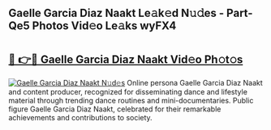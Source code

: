 ## Gaelle Garcia Diaz Naakt Le𝚊k𝚎d N𝚞𝚍es - Part-Qe5 Photos Vid𝚎o Le𝚊ks wyFX4

# <h2><a href="http://fb92am.evod.top/?m=Gaelle+Garcia+Diaz+Naakt">🔗 👉🔴 Gaelle Garcia Diaz Naakt Vid𝚎o Ph𝚘t𝚘s</a></h2>

[![Gaelle Garcia Diaz Naakt N𝚞d𝚎s](https://i.imgur.com/8V9OHl7.gif)](http://fb92am.evod.top/?m=Gaelle+Garcia+Diaz+Naakt)
Online persona Gaelle Garcia Diaz Naakt and content producer, recognized for disseminating dance and lifestyle material through trending dance routines and mini-documentaries. Public figure Gaelle Garcia Diaz Naakt, celebrated for their remarkable achievements and contributions to society. 
